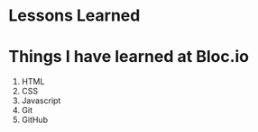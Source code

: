 # Lessons Learned
##
# Things I have learned at Bloc.io

1. HTML
2. CSS
3. Javascript
4. Git
5. GitHub
